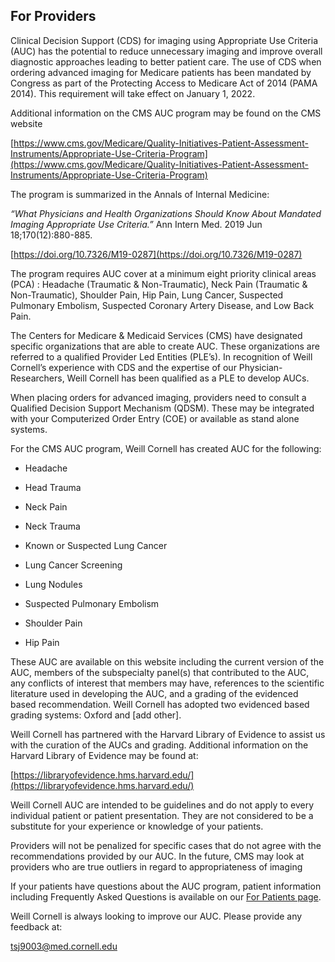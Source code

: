 ## For Providers

Clinical Decision Support (CDS) for imaging using Appropriate Use Criteria (AUC) has the potential to reduce unnecessary imaging and improve overall diagnostic approaches leading to better patient care. The use of CDS when ordering advanced imaging for Medicare patients has been mandated by Congress as part of the Protecting Access to Medicare Act of 2014 (PAMA 2014). This requirement will take effect on January 1, 2022.

Additional information on the CMS AUC program may be found on the CMS website

[https://www.cms.gov/Medicare/Quality-Initiatives-Patient-Assessment-Instruments/Appropriate-Use-Criteria-Program](https://www.cms.gov/Medicare/Quality-Initiatives-Patient-Assessment-Instruments/Appropriate-Use-Criteria-Program)

The program is summarized in the Annals of Internal Medicine:

*“What Physicians and Health Organizations Should Know About Mandated Imaging Appropriate Use Criteria.”* Ann Intern Med. 2019 Jun 18;170(12):880-885.

[https://doi.org/10.7326/M19-0287](https://doi.org/10.7326/M19-0287)

The program requires AUC cover at a minimum eight priority clinical areas (PCA) : Headache (Traumatic & Non-Traumatic), Neck Pain (Traumatic & Non-Traumatic), Shoulder Pain, Hip Pain, Lung Cancer, Suspected Pulmonary Embolism, Suspected Coronary Artery Disease, and Low Back Pain.

The Centers for Medicare & Medicaid Services (CMS) have designated specific organizations that are able to create AUC. These organizations are referred to a qualified Provider Led Entities (PLE’s). In recognition of Weill Cornell’s experience with CDS and the expertise of our Physician-Researchers, Weill Cornell has been qualified as a PLE to develop AUCs.

When placing orders for advanced imaging, providers need to consult a Qualified Decision Support Mechanism (QDSM). These may be integrated with your Computerized Order Entry (COE) or available as stand alone systems.

For the CMS AUC program, Weill Cornell has created AUC for the following:

* Headache

* Head Trauma

* Neck Pain

* Neck Trauma

* Known or Suspected Lung Cancer

* Lung Cancer Screening

* Lung Nodules

* Suspected Pulmonary Embolism

* Shoulder Pain

* Hip Pain

These AUC are available on this website including the current version of the AUC, members of the subspecialty panel(s) that contributed to the AUC, any conflicts of interest that members may have, references to the scientific literature used in developing the AUC, and a grading of the evidenced based recommendation. Weill Cornell has adopted two evidenced based grading systems: Oxford and [add other].

Weill Cornell has partnered with the Harvard Library of Evidence to assist us with the curation of the AUCs and grading. Additional information on the Harvard Library of Evidence may be found at:

[https://libraryofevidence.hms.harvard.edu/](https://libraryofevidence.hms.harvard.edu/)

Weill Cornell AUC are intended to be guidelines and do not apply to every individual patient or patient presentation. They are not considered to be a substitute for your experience or knowledge of your patients.

Providers will not be penalized for specific cases that do not agree with the recommendations provided by our AUC. In the future, CMS may look at providers who are true outliers in regard to appropriateness of imaging

If your patients have questions about the AUC program, patient information including Frequently Asked Questions is available on our [For Patients page](for_patients.html).

Weill Cornell is always looking to improve our AUC. Please provide any feedback at:

[tsj9003@med.cornell.edu](mailto:tsj9003@med.cornell.edu)
